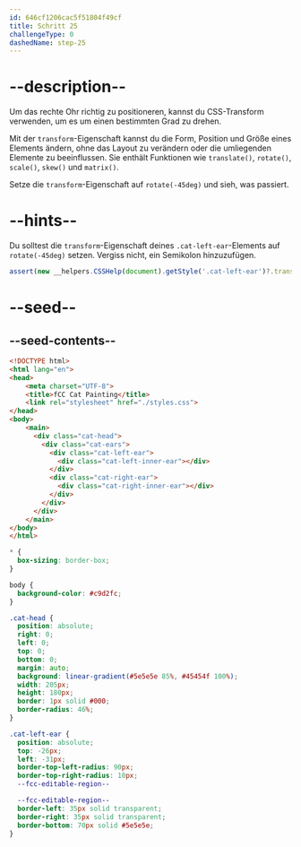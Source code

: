 ```yaml
---
id: 646cf1206cac5f51804f49cf
title: Schritt 25
challengeType: 0
dashedName: step-25
---
```


# --description--

Um das rechte Ohr richtig zu positioneren, kannst du CSS-Transform verwenden, um es um einen bestimmten Grad zu drehen.

Mit der `transform`-Eigenschaft kannst du die Form, Position und Größe eines Elements ändern, ohne das Layout zu verändern oder die umliegenden Elemente zu beeinflussen. Sie enthält Funktionen wie `translate()`, `rotate()`, `scale()`, `skew()` und `matrix()`.

Setze die `transform`-Eigenschaft auf `rotate(-45deg)` und sieh, was passiert.

# --hints--

Du solltest die `transform`-Eigenschaft deines `.cat-left-ear`-Elements auf `rotate(-45deg)` setzen. Vergiss nicht, ein Semikolon hinzuzufügen.

```js
assert(new __helpers.CSSHelp(document).getStyle('.cat-left-ear')?.transform === 'rotate(-45deg)')
```

# --seed--

## --seed-contents--

```html
<!DOCTYPE html>
<html lang="en">
<head>
    <meta charset="UTF-8">
    <title>fCC Cat Painting</title>
    <link rel="stylesheet" href="./styles.css">
</head>
<body>
    <main>
      <div class="cat-head">
        <div class="cat-ears">
          <div class="cat-left-ear">
            <div class="cat-left-inner-ear"></div>
          </div>
          <div class="cat-right-ear">
            <div class="cat-right-inner-ear"></div>
          </div>
        </div>
      </div>
    </main>
</body>
</html>
```

```css
* {
  box-sizing: border-box;
}

body {
  background-color: #c9d2fc;
}

.cat-head {
  position: absolute;
  right: 0;
  left: 0;
  top: 0;
  bottom: 0;
  margin: auto;
  background: linear-gradient(#5e5e5e 85%, #45454f 100%);
  width: 205px;
  height: 180px;
  border: 1px solid #000;
  border-radius: 46%;
}

.cat-left-ear {
  position: absolute;
  top: -26px;
  left: -31px;
  border-top-left-radius: 90px;
  border-top-right-radius: 10px;
  --fcc-editable-region--

  --fcc-editable-region--
  border-left: 35px solid transparent;
  border-right: 35px solid transparent;
  border-bottom: 70px solid #5e5e5e;
}
```
